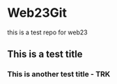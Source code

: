 # Web23Git
this is a test repo for web23 

## This is a test title

### This is another test title  - TRK